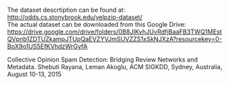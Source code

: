 The dataset descrtiption can be found at: http://odds.cs.stonybrook.edu/yelpzip-dataset/ <br>
The actual dataset can be downloaded from this Google Drive: https://drive.google.com/drive/folders/0B8JIKvhJUvRdfjBaaFB3TWQ1MEstQVpnb1ZDTUZkampJTUpQaEVZYVJmSUVZZS1xSkNJXzA?resourcekey=0-BoX9o1US5EfKVhdzWrGyfA

Collective Opinion Spam Detection: Bridging Review Networks and Metadata. Shebuti Rayana, Leman Akoglu, ACM SIGKDD, Sydney, Australia, August 10-13, 2015
